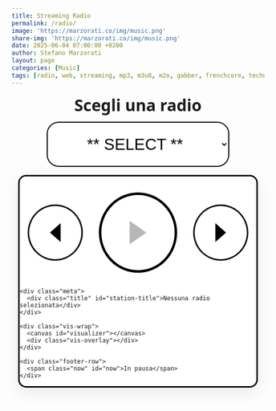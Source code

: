 ```yaml
---
title: Streaming Radio
permalink: /radio/
image: 'https://marzorati.co/img/music.png'
share-img: 'https://marzorati.co/img/music.png'
date: 2025-06-04 07:00:00 +0200
author: Stefano Marzorati
layout: page
categories: [Music]
tags: [radio, web, streaming, mp3, m3u8, m2o, gabber, frenchcore, techno, jazz, pop]
---
```


<style>
:root {
  --border: #000;
  --bg: #fff;
  --font: ui-sans-serif, system-ui, -apple-system, Segoe UI, Roboto, Helvetica, Arial;
}

.radio-wrapper {
  display: flex;
  flex-direction: column;
  align-items: center;
  font-family: var(--font);
  gap: 1rem;
  margin-bottom: 2rem;
  padding: 0 1rem;
}

label[for="radio-select"] {
  font: 700 2rem/1.1 var(--font);
  margin-top: .25rem;
  text-align: center;
}

#radio-select {
  font-size: 2rem;
  padding: .75em 1.2em;
  border: 2px solid #000;
  border-radius: .75em;
  background: var(--bg);
  min-width: 260px;
  max-width: min(90vw, 740px);
  text-align: center;
  outline: none;
}

.player-card {
  width: 100%;
  max-width: 1100px;
  border: 3px solid var(--border);
  border-radius: 1rem;
  background: #fff;
  box-shadow: 0 10px 30px rgba(0,0,0,.08);
  overflow: clip;
}

.player-top {
  display: flex;
  justify-content: center;
  align-items: center;
  gap: 2rem;
  padding: 2rem 1rem 1rem 1rem;
}

#play-pause {
  width: 10rem;
  height: 10rem;
  border: 5px solid var(--border);
  border-radius: 50%;
  background: #fff;
  cursor: pointer;
  transition: .2s;
  display: flex;
  justify-content: center;
  align-items: center;
}
#play-pause:hover:enabled { background: #f3f3f3; transform: translateY(-2px); }
#play-pause:active:enabled { transform: translateY(0); }
#play-pause .icon { width: 5rem; height: 5rem; }

.control-btn {
  width: 7rem;
  height: 7rem;
  border: 3px solid #000;
  border-radius: 50%;
  background: #fff;
  cursor: pointer;
  display: flex;
  justify-content: center;
  align-items: center;
  transition: .2s;
}
.control-btn:hover { background: #f3f3f3; transform: translateY(-1px); }
.control-btn .icon { width: 4rem; height: 4rem; }

.meta {
  text-align: center;
  margin-top: 3rem;
}
.meta .title {
  font-weight: 700;
  font-size: 2rem;
  white-space: nowrap; overflow: hidden; text-overflow: ellipsis;
}

.vis-wrap {
  width: 100%;
  background: #fff;
   /* border-top: 3px solid var(--border); <-- RIMOSSA */
  border-bottom: 3px solid var(--border);
  position: relative;
}
#visualizer {
  width: 100%;
  display: block;
  height: clamp(160px, 33vw, 180px);
}
.vis-overlay {
  position: absolute; inset: 0;
  pointer-events: none;
}

.footer-row {
  display: flex;
  align-items: center;
  justify-content: center;
  padding: 1rem;
}
.now {
  font-size: .9rem;
  color: #000;
}
</style>

<div class="radio-wrapper">
  <label for="radio-select">Scegli una radio</label>
  <select id="radio-select">
    <option value="" disabled selected>** SELECT **</option>
    <option value="https://4c4b867c89244861ac216426883d1ad0.msvdn.net/radiom2obck/radiom2obck/play1.m3u8">M2O</option>
    <option value="https://22533.live.streamtheworld.com/TLPSTR13.mp3?dist=538_web">538 Top 50</option>
	<option value="https://regiocast.streamabc.net/regc-90s90stechno2195701-mp3-192-2408420">90s 90s Techno</option>
	<option value="https://technoszene.stream.laut.fm/technoszene?t302=2025-09-04_20-27-09&uuid=33966a16-a5a5-42e7-9544-679d7dd8de74">Technoszene</option>
	<option value="https://vdnvsxa1-4c4b867c89244861ac216426883d1ad0.msvdn.net/webradio/deejaytime/live.m3u8">Deejay Time</option>
	<option value="https://4c4b867c89244861ac216426883d1ad0.msvdn.net/radiodeejaybck/radiodeejaybck/play1.m3u8">Radio Deejay</option>
	<option value="https://stream.discoradio.radio/audio/disco.stream_aac64/chunklist.m3u8">Disco Radio</option>
	<option value="https://4c4b867c89244861ac216426883d1ad0.msvdn.net/radiodeejay30songsbck/radiodeejay30songsbck/play1.m3u8">30 Songs - Deejay</option>
    <option value="https://stream.technolovers.fm/gabber">Gabber</option>
    <option value="https://listen5.myradio24.com/eugenijus">Eugenijus Radio</option>
    <option value="https://a8.asurahosting.com:7890/radio.mp3">Frenchcore24FM</option>
    <option value="https://regiocast.streamabc.net/regc-80s80smweb2517500-mp3-192-1672667">80s 80s</option>
    <option value="https://altair.streamerr.co:8124/stream">Deep House FM</option>
	<option value="https://sh.onweb.gr:7115/;">Venus Radio</option>
    <option value="https://smoothjazz.cdnstream1.com/2585_128.mp3">Smooth Jazz</option>
    <option value="https://ilsole24ore-radio.akamaized.net/hls/live/2035301/radio24/playlist-48000.m3u8">Il Sole 24 ore</option>
  </select>

  <div class="player-card" id="player-card">
    <div class="player-top">
      <button id="prev" class="control-btn" aria-label="Previous">
        <svg class="icon" viewBox="0 0 48 48" fill="currentColor">
          <polygon points="32,10 16,24 32,38"/>
        </svg>
      </button>
      <button id="play-pause" aria-label="Play / Pause" disabled>
        <svg class="icon" viewBox="0 0 48 48" fill="currentColor">
          <polygon points="14,10 34,24 14,38"/>
        </svg>
      </button>
      <button id="next" class="control-btn" aria-label="Next">
        <svg class="icon" viewBox="0 0 48 48" fill="currentColor">
          <polygon points="16,10 32,24 16,38"/>
        </svg>
      </button>
    </div>

    <div class="meta">
      <div class="title" id="station-title">Nessuna radio selezionata</div>
    </div>

    <div class="vis-wrap">
      <canvas id="visualizer"></canvas>
      <div class="vis-overlay"></div>
    </div>

    <div class="footer-row">
      <span class="now" id="now">In pausa</span>
    </div>
  </div>

  <audio id="audio-player" preload="auto" crossorigin="anonymous"></audio>
</div>

<script src="https://cdn.jsdelivr.net/npm/hls.js@latest"></script>
<script>
(() => {
  const audio = document.getElementById('audio-player');
  const selector = document.getElementById('radio-select');
  const playBtn = document.getElementById('play-pause');
  const prevBtn = document.getElementById('prev');
  const nextBtn = document.getElementById('next');
  const titleEl = document.getElementById('station-title');
  const nowEl = document.getElementById('now');
  const canvas = document.getElementById('visualizer');
  const ctx = canvas.getContext('2d');

  let hls = null;
  let audioCtx, analyser, source, dataArray;
  let isPlaying = false;
  const stations = Array.from(selector.options).map(o => ({url: o.value, name: o.text}));
  let currentIndex = -1;

  function resizeCanvas() { canvas.width = canvas.clientWidth; canvas.height = canvas.clientHeight; }
  window.addEventListener('resize', resizeCanvas);
  resizeCanvas();

  function setPlayIcon(playing) {
    playBtn.innerHTML = playing
      ? '<svg class="icon" viewBox="0 0 48 48"><rect x="12" y="8" width="8" height="32"/><rect x="28" y="8" width="8" height="32"/></svg>'
      : '<svg class="icon" viewBox="0 0 48 48"><polygon points="14,10 34,24 14,38"/></svg>';
  }

  function setupVisualizer() {
    if (audioCtx) return;
    audioCtx = new (window.AudioContext || window.webkitAudioContext)();
    source = audioCtx.createMediaElementSource(audio);
    analyser = audioCtx.createAnalyser();
    source.connect(analyser);
    analyser.connect(audioCtx.destination);
    analyser.fftSize = 256;
    dataArray = new Uint8Array(analyser.frequencyBinCount);
    draw();
  }

  function draw() {
    requestAnimationFrame(draw);
    if (!analyser) return;
    analyser.getByteFrequencyData(dataArray);
    ctx.fillStyle = '#fff';
    ctx.fillRect(0, 0, canvas.width, canvas.height);

    const barWidth = (canvas.width / dataArray.length) * 2.5;
    let x = 0;
    for (let i = 0; i < dataArray.length; i++) {
      const barHeight = dataArray[i] / 2;
      ctx.fillStyle = '#000';
      ctx.fillRect(x, canvas.height - barHeight, barWidth, barHeight);
      x += barWidth + 1;
    }
  }

  function loadStream(index) {
    if (index < 0 || index >= stations.length) return;
    currentIndex = index;
    const {url, name} = stations[index];

    if (hls) { hls.destroy(); hls = null; }
    audio.pause(); audio.src = '';
    setPlayIcon(false); playBtn.disabled = true;
    nowEl.textContent = 'Connessione…';
    titleEl.textContent = name;

    const play = () => audio.play().then(() => {
      playBtn.disabled = false; setPlayIcon(true); isPlaying = true;
      nowEl.textContent = 'In riproduzione'; setupVisualizer();
    }).catch(() => { nowEl.textContent = 'Clicca Play per avviare'; playBtn.disabled = false; });

    if (/\.m3u8($|\?)/i.test(url) && window.Hls && Hls.isSupported()) {
      hls = new Hls(); hls.loadSource(url); hls.attachMedia(audio); hls.on(Hls.Events.MANIFEST_PARSED, play);
    } else { audio.src = url; play(); }
  }

  selector.addEventListener('change', () => { const i = selector.selectedIndex; if (i > 0) loadStream(i); });

  playBtn.addEventListener('click', () => {
    if (!audio.src) return;
    if (audio.paused) { audio.play(); setPlayIcon(true); nowEl.textContent = 'In riproduzione'; }
    else { audio.pause(); }
  });

  audio.addEventListener('pause', () => { setPlayIcon(false); nowEl.textContent = 'In pausa'; });

  prevBtn.addEventListener('click', () => { if (currentIndex > 1) loadStream(currentIndex - 1); });
  nextBtn.addEventListener('click', () => { if (currentIndex < stations.length - 1) loadStream(currentIndex + 1); });
})();
</script>
